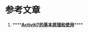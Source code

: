 # 参考文章

1. \*\*\*\*[**Activiti7的基本原理和使用**](https://www.cnblogs.com/xuweiweiwoaini/p/13660394.html)\*\*\*\*

